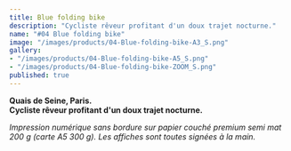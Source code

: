 ```yaml
---
title: Blue folding bike
description: "Cycliste rêveur profitant d'un doux trajet nocturne."
name: "#04 Blue folding bike"
image: "/images/products/04-Blue-folding-bike-A3_S.png"
gallery:
- "/images/products/04-Blue-folding-bike-A5_S.png"
- "/images/products/04-Blue-folding-bike-ZOOM_S.png"
published: true
---
```

**Quais de Seine, Paris.**  
**Cycliste rêveur profitant d'un doux trajet nocturne.**

_Impression numérique sans bordure sur papier couché premium semi mat 200 g (carte A5 300 g). Les affiches sont toutes signées à la main._
